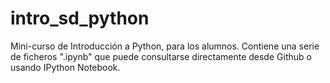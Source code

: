 # intro_sd_python

Mini-curso de Introducción a Python, para los alumnos.  Contiene una
serie de ficheros ".ipynb" que puede consultarse directamente desde Github o usando IPython Notebook.

